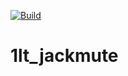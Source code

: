 [![Build](https://github.com/1LtFord/1lt_jackmute/actions/workflows/build.yml/badge.svg)](https://github.com/1LtFord/1lt_jackmute/actions/workflows/build.yml)
# 1lt_jackmute
